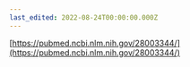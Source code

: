 ```yaml
---
last_edited: 2022-08-24T00:00:00.000Z
---
```





[https://pubmed.ncbi.nlm.nih.gov/28003344/](https://pubmed.ncbi.nlm.nih.gov/28003344/)
